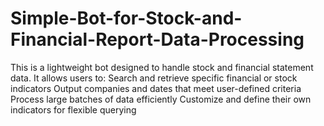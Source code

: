 # Simple-Bot-for-Stock-and-Financial-Report-Data-Processing
This is a lightweight bot designed to handle stock and financial statement data. It allows users to:  Search and retrieve specific financial or stock indicators  Output companies and dates that meet user-defined criteria  Process large batches of data efficiently  Customize and define their own indicators for flexible querying
